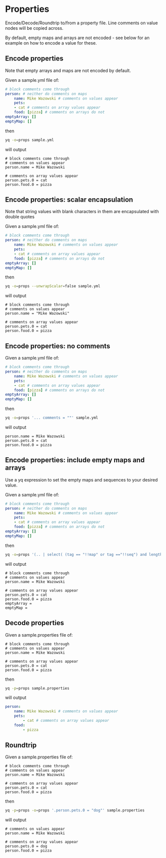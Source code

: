 # Properties

Encode/Decode/Roundtrip to/from a property file. Line comments on value nodes will be copied across.

By default, empty maps and arrays are not encoded - see below for an example on how to encode a value for these.

## Encode properties
Note that empty arrays and maps are not encoded by default.

Given a sample.yml file of:
```yaml
# block comments come through
person: # neither do comments on maps
    name: Mike Wazowski # comments on values appear
    pets: 
    - cat # comments on array values appear
    food: [pizza] # comments on arrays do not
emptyArray: []
emptyMap: []

```
then
```bash
yq -o=props sample.yml
```
will output
```properties
# block comments come through
# comments on values appear
person.name = Mike Wazowski

# comments on array values appear
person.pets.0 = cat
person.food.0 = pizza
```

## Encode properties: scalar encapsulation
Note that string values with blank characters in them are encapsulated with double quotes

Given a sample.yml file of:
```yaml
# block comments come through
person: # neither do comments on maps
    name: Mike Wazowski # comments on values appear
    pets: 
    - cat # comments on array values appear
    food: [pizza] # comments on arrays do not
emptyArray: []
emptyMap: []

```
then
```bash
yq -o=props --unwrapScalar=false sample.yml
```
will output
```properties
# block comments come through
# comments on values appear
person.name = "Mike Wazowski"

# comments on array values appear
person.pets.0 = cat
person.food.0 = pizza
```

## Encode properties: no comments
Given a sample.yml file of:
```yaml
# block comments come through
person: # neither do comments on maps
    name: Mike Wazowski # comments on values appear
    pets: 
    - cat # comments on array values appear
    food: [pizza] # comments on arrays do not
emptyArray: []
emptyMap: []

```
then
```bash
yq -o=props '... comments = ""' sample.yml
```
will output
```properties
person.name = Mike Wazowski
person.pets.0 = cat
person.food.0 = pizza
```

## Encode properties: include empty maps and arrays
Use a yq expression to set the empty maps and sequences to your desired value.

Given a sample.yml file of:
```yaml
# block comments come through
person: # neither do comments on maps
    name: Mike Wazowski # comments on values appear
    pets: 
    - cat # comments on array values appear
    food: [pizza] # comments on arrays do not
emptyArray: []
emptyMap: []

```
then
```bash
yq -o=props '(.. | select( (tag == "!!map" or tag =="!!seq") and length == 0)) = ""' sample.yml
```
will output
```properties
# block comments come through
# comments on values appear
person.name = Mike Wazowski

# comments on array values appear
person.pets.0 = cat
person.food.0 = pizza
emptyArray = 
emptyMap = 
```

## Decode properties
Given a sample.properties file of:
```properties
# block comments come through
# comments on values appear
person.name = Mike Wazowski

# comments on array values appear
person.pets.0 = cat
person.food.0 = pizza

```
then
```bash
yq -p=props sample.properties
```
will output
```yaml
person:
    name: Mike Wazowski # comments on values appear
    pets:
        - cat # comments on array values appear
    food:
        - pizza
```

## Roundtrip
Given a sample.properties file of:
```properties
# block comments come through
# comments on values appear
person.name = Mike Wazowski

# comments on array values appear
person.pets.0 = cat
person.food.0 = pizza

```
then
```bash
yq -p=props -o=props '.person.pets.0 = "dog"' sample.properties
```
will output
```properties
# comments on values appear
person.name = Mike Wazowski

# comments on array values appear
person.pets.0 = dog
person.food.0 = pizza
```

